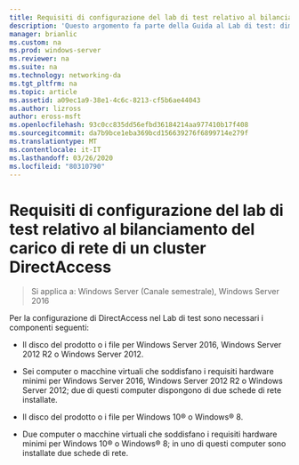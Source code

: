 ```yaml
---
title: Requisiti di configurazione del lab di test relativo al bilanciamento del carico di rete di un cluster DirectAccess
description: 'Questo argomento fa parte della Guida al Lab di test: dimostrazione di DirectAccess in un cluster con bilanciamento carico di servizio di Windows per Windows Server 2016'
manager: brianlic
ms.custom: na
ms.prod: windows-server
ms.reviewer: na
ms.suite: na
ms.technology: networking-da
ms.tgt_pltfrm: na
ms.topic: article
ms.assetid: a09ec1a9-38e1-4c6c-8213-cf5b6ae44043
ms.author: lizross
author: eross-msft
ms.openlocfilehash: 93c0cc835dd56efbd36184214aa977410b17f408
ms.sourcegitcommit: da7b9bce1eba369bcd156639276f6899714e279f
ms.translationtype: MT
ms.contentlocale: it-IT
ms.lasthandoff: 03/26/2020
ms.locfileid: "80310790"
---
```

# <a name="directaccess-cluster-nlb-test-lab-configuration-requirements"></a>Requisiti di configurazione del lab di test relativo al bilanciamento del carico di rete di un cluster DirectAccess

>Si applica a: Windows Server (Canale semestrale), Windows Server 2016

Per la configurazione di DirectAccess nel Lab di test sono necessari i componenti seguenti:  
  
-   Il disco del prodotto o i file per Windows Server 2016, Windows Server 2012 R2 o Windows Server 2012.  
  
-   Sei computer o macchine virtuali che soddisfano i requisiti hardware minimi per Windows Server 2016, Windows Server 2012 R2 o Windows Server 2012; due di questi computer dispongono di due schede di rete installate.  
  
-   Il disco del prodotto o i file per Windows 10&reg; o Windows&reg; 8.  
  
-   Due computer o macchine virtuali che soddisfano i requisiti hardware minimi per Windows 10&reg; o Windows&reg; 8; in uno di questi computer sono installate due schede di rete.